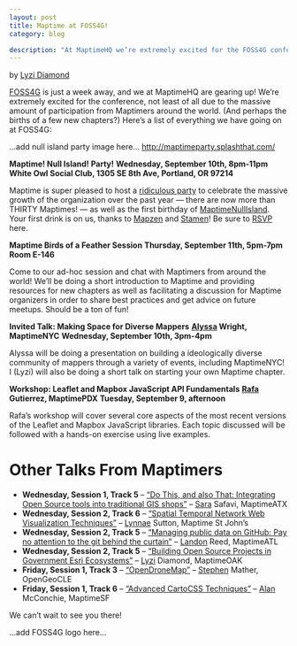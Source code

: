 ```yaml
---
layout: post
title: Maptime at FOSS4G!
category: blog

description: "At MaptimeHQ we’re extremely excited for the FOSS4G conference, not least of all due to the massive amount of participation from Maptimers around the world. (And perhaps the births of a few new chapters?)"
---
```

by [Lyzi Diamond](http://lyzidiamond.com)

[FOSS4G](http://2014.foss4g.com) is just a week away, and we at MaptimeHQ are gearing up! We’re extremely excited for the conference, not least of all due to the massive amount of participation from Maptimers around the world. (And perhaps the births of a few new chapters?) Here’s a list of everything we have going on at FOSS4G:

...add null island party image here...
http://maptimeparty.splashthat.com/

<!--more-->

**Maptime! Null Island! Party!**
**Wednesday, September 10th, 8pm-11pm**
**White Owl Social Club, 1305 SE 8th Ave, Portland, OR 97214**


Maptime is super pleased to host a [ridiculous party](http://maptimeparty.splashthat.com) to celebrate the massive growth of the organization over the past year — there are now more than THIRTY Maptimes! — as well as the first birthday of [MaptimeNullIsland](http://twitter.com/MaptimeNull). Your first drink is on us, thanks to [Mapzen](http://mapzen.com) and [Stamen](http://stamen.com)! Be sure to [RSVP](http://maptimeparty.splashthat.com) here.

**Maptime Birds of a Feather Session**
**Thursday, September 11th, 5pm-7pm**
**Room E-146**

Come to our ad-hoc session and chat with Maptimers from around the world! We’ll be doing a short introduction to Maptime and providing resources for new chapters as well as facilitating a discussion for Maptime organizers in order to share best practices and get advice on future meetups. Should be a ton of fun!

**Invited Talk: Making Space for Diverse Mappers**
**[Alyssa](http://twitter.com/alyssapwright) Wright, MaptimeNYC**
**Wednesday, September 10th, 3pm-4pm**

Alyssa will be doing a presentation on building a ideologically diverse community of mappers through a variety of events, including MaptimeNYC! I (Lyzi) will also be doing a short talk on starting your own Maptime chapter.

**Workshop: Leaflet and Mapbox JavaScript API Fundamentals**
**[Rafa](http://twitter.com/geografa) Gutierrez, MaptimePDX**
**Tuesday, September 9, afternoon**

Rafa’s workshop will cover several core aspects of the most recent versions of the Leaflet and Mapbox JavaScript libraries. Each topic discussed will be followed with a hands-on exercise using live examples.

Other Talks From Maptimers
========

 * **Wednesday, Session 1, Track 5** – [“Do This, and also That: Integrating Open Source tools into traditional GIS shops”](http://vimeo.com/106224203) – [Sara](http://twitter.com/sarasomewhere) Safavi, MaptimeATX
 * **Wednesday, Session 2, Track 6** – [“Spatial Temporal Network Web Visualization Techniques”](http://vimeo.com/106230057) – [Lynnae](http://twitter.com/naefish) Sutton, Maptime St John’s
 * **Wednesday, Session 2, Track 5** – [“Managing public data on GitHub: Pay no attention to the git behind the curtain”](http://vimeo.com/106228679) – [Landon](http://twitter.com/elitar) Reed, MaptimeATL
 * **Wednesday, Session 2, Track 5** – [“Building Open Source Projects in Government Esri Ecosystems”](http://vimeo.com/106228929) – [Lyzi](http://twitter.com/lyzidiamond) Diamond, MaptimeOAK
 * **Friday, Session 1, Track 3** – [“OpenDroneMap”](http://vimeo.com/106847615) – [Stephen](http://twitter.com/smathermather) Mather, OpenGeoCLE
 * **Friday, Session 1, Track 6** – [“Advanced CartoCSS Techniques”](http://vimeo.com/106848543) – [Alan](http://twitter.com/mappingmashups) McConchie, MaptimeSF

We can’t wait to see you there!

...add FOSS4G logo here...